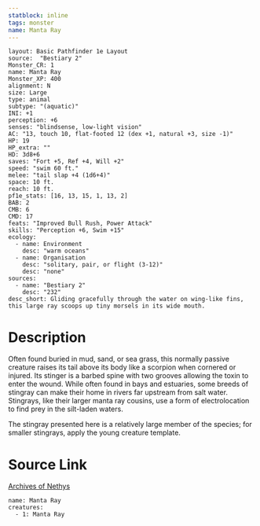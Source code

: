 ```yaml
---
statblock: inline
tags: monster
name: Manta Ray
---
```

```statblock
layout: Basic Pathfinder 1e Layout
source:  "Bestiary 2"
Monster_CR: 1
name: Manta Ray
Monster_XP: 400
alignment: N
size: Large
type: animal
subtype: "(aquatic)"
INI: +1
perception: +6
senses: "blindsense, low-light vision"
AC: "13, touch 10, flat-footed 12 (dex +1, natural +3, size -1)"
HP: 19
HP_extra: ""
HD: 3d8+6
saves: "Fort +5, Ref +4, Will +2"
speed: "swim 60 ft."
melee: "tail slap +4 (1d6+4)"
space: 10 ft.
reach: 10 ft.
pf1e_stats: [16, 13, 15, 1, 13, 2]
BAB: 2
CMB: 6
CMD: 17
feats: "Improved Bull Rush, Power Attack"
skills: "Perception +6, Swim +15"
ecology:
  - name: Environment
    desc: "warm oceans"
  - name: Organisation
    desc: "solitary, pair, or flight (3-12)"
    desc: "none"
sources:
  - name: "Bestiary 2"
    desc: "232"
desc_short: Gliding gracefully through the water on wing-like fins, this large ray scoops up tiny morsels in its wide mouth.
```
# Description
Often found buried in mud, sand, or sea grass, this normally passive creature raises its tail above its body like a scorpion when cornered or injured. Its stinger is a barbed spine with two grooves allowing the toxin to enter the wound. While often found in bays and estuaries, some breeds of stingray can make their home in rivers far upstream from salt water. Stingrays, like their larger manta ray cousins, use a form of electrolocation to find prey in the silt-laden waters.

The stingray presented here is a relatively large member of the species; for smaller stingrays, apply the young creature template.
# Source Link
[Archives of Nethys](https://aonprd.com/MonsterDisplay.aspx?ItemName=Manta%20Ray)
```encounter-table
name: Manta Ray
creatures:
  - 1: Manta Ray
```
